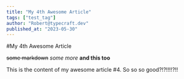 ```yaml
---
title: "My 4th Awesome Article"
tags: ["test_tag"]
author: "Robert@typecraft.dev"
published_at: "2023-05-30"
---
```


#My 4th Awesome Article

~~some markdown~~
*some more*
**and this too**

This is the content of my awesome article #4. So so so good?!?!!!!?!!

